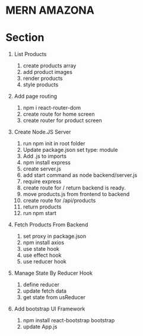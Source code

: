 # MERN AMAZONA

# Section

1. List Products

   1. create products array
   2. add product images
   3. render products
   4. style products

2. Add page routing

   1. npm i react-router-dom
   2. create route for home screen
   3. create router for product screen

3. Create Node.JS Server

   1. run npm init in root folder
   2. Update package.json set type: module
   3. Add .js to imports
   4. npm install express
   5. create server.js
   6. add start command as node backend/server.js
   7. require express
   8. create route for / return backend is ready.
   9. move products.js from frontend to backend
   10. create route for /api/products
   11. return products
   12. run npm start

4. Fetch Products From Backend

   1. set proxy in package.json
   2. npm install axios
   3. use state hook
   4. use effect hook
   5. use reducer hook

5. Manage State By Reducer Hook

   1. define reducer
   2. update fetch data
   3. get state from usReducer

6. Add bootstrap UI Framework
   1. npm install react-bootstrap bootstrap
   2. update App.js
